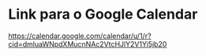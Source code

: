 # Link para o Google Calendar

https://calendar.google.com/calendar/u/1/r?cid=dmluaWNpdXMucnNAc2VtcHJlY2V1Yi5jb20
